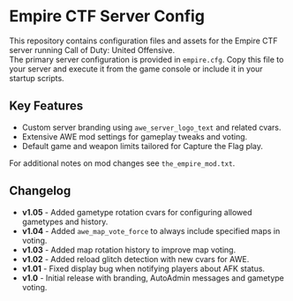 # Empire CTF Server Config

This repository contains configuration files and assets for the Empire CTF server running Call of Duty: United Offensive.  
The primary server configuration is provided in `empire.cfg`. Copy this file to your server and execute it from the game console or include it in your startup scripts.

## Key Features
- Custom server branding using `awe_server_logo_text` and related cvars.
- Extensive AWE mod settings for gameplay tweaks and voting.
- Default game and weapon limits tailored for Capture the Flag play.

For additional notes on mod changes see `the_empire_mod.txt`.

## Changelog

- **v1.05** - Added gametype rotation cvars for configuring allowed gametypes and history.
- **v1.04** - Added `awe_map_vote_force` to always include specified maps in voting.
- **v1.03** - Added map rotation history to improve map voting.
- **v1.02** - Added reload glitch detection with new cvars for AWE.
- **v1.01** - Fixed display bug when notifying players about AFK status.
- **v1.0** - Initial release with branding, AutoAdmin messages and gametype voting.
